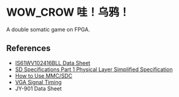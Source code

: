 # WOW_CROW 哇！乌鸦！

A double somatic game on FPGA.

## References

* [IS61WV102416BLL Data Sheet](http://www.issi.com/WW/pdf/61WV102416ALL.pdf)
* [SD Specifications Part 1 Physical Layer Simplified Specification](https://www.sdcard.org/downloads/pls/)
* [How to Use MMC/SDC](http://elm-chan.org/docs/mmc/mmc_e.html)
* [VGA Signal Timing](http://tinyvga.com/vga-timing)
* JY-901 Data Sheet


